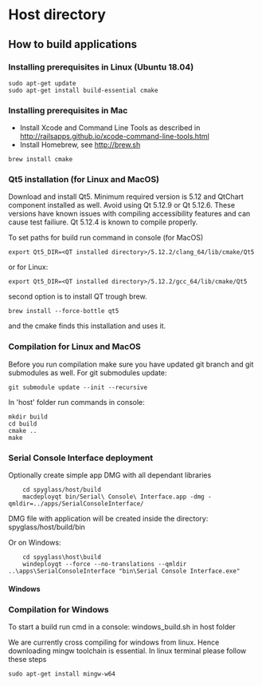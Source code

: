 # Host directory

## How to build applications

### Installing prerequisites in Linux (Ubuntu 18.04)

```
sudo apt-get update
sudo apt-get install build-essential cmake
```

### Installing prerequisites in Mac

* Install Xcode and Command Line Tools as described in http://railsapps.github.io/xcode-command-line-tools.html
* Install Homebrew, see http://brew.sh

```
brew install cmake
```

### Qt5 installation (for Linux and MacOS)

Download and install Qt5. Minimum required version is 5.12 and QtChart component installed as well. Avoid using Qt 5.12.9 or Qt 5.12.6. These versions have known issues with compiling accessibility features and can cause test failiure. Qt 5.12.4 is known to compile properly.

To set paths for build run command in console (for MacOS)
```
export Qt5_DIR=<QT installed directory>/5.12.2/clang_64/lib/cmake/Qt5
```

or for Linux:
```
export Qt5_DIR=<QT installed directory>/5.12.2/gcc_64/lib/cmake/Qt5
```


second option is to install QT trough brew.
```
brew install --force-bottle qt5
```

and the cmake finds this installation and uses it.


### Compilation for Linux and MacOS
Before you run compilation make sure you have updated git branch and git submodules as well. For git submodules update:
```
git submodule update --init --recursive
```

In 'host' folder run commands in console:

```
mkdir build
cd build
cmake ..
make
```



### Serial Console Interface deployment
Optionally create simple app DMG with all dependant libraries

```
    cd spyglass/host/build
    macdeployqt bin/Serial\ Console\ Interface.app -dmg -qmldir=../apps/SerialConsoleInterface/

```

DMG file with application will be created inside the directory:
spyglass/host/build/bin

Or on Windows:
```
    cd spyglass\host\build
    windeployqt --force --no-translations --qmldir ..\apps\SerialConsoleInterface "bin\Serial Console Interface.exe"

```

#### Windows

### Compilation for Windows
To start a build run cmd in a console: windows_build.sh in host folder

We are currently cross compiling for windows from linux. Hence downloading mingw toolchain is essential. In linux terminal please follow these steps
```
sudo apt-get install mingw-w64
```
